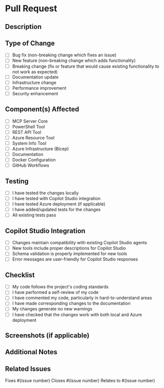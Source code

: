 # Pull Request

## Description
<!-- Provide a brief description of the changes in this PR -->

## Type of Change
<!-- Mark the relevant option with an "x" -->
- [ ] Bug fix (non-breaking change which fixes an issue)
- [ ] New feature (non-breaking change which adds functionality)
- [ ] Breaking change (fix or feature that would cause existing functionality to not work as expected)
- [ ] Documentation update
- [ ] Infrastructure change
- [ ] Performance improvement
- [ ] Security enhancement

## Component(s) Affected
<!-- Mark all that apply -->
- [ ] MCP Server Core
- [ ] PowerShell Tool
- [ ] REST API Tool
- [ ] Azure Resource Tool  
- [ ] System Info Tool
- [ ] Azure Infrastructure (Bicep)
- [ ] Documentation
- [ ] Docker Configuration
- [ ] GitHub Workflows

## Testing
<!-- Describe the tests that you ran to verify your changes -->
- [ ] I have tested the changes locally
- [ ] I have tested with Copilot Studio integration
- [ ] I have tested Azure deployment (if applicable)
- [ ] I have added/updated tests for the changes
- [ ] All existing tests pass

## Copilot Studio Integration
<!-- If this affects Copilot Studio integration -->
- [ ] Changes maintain compatibility with existing Copilot Studio agents
- [ ] New tools include proper descriptions for Copilot Studio
- [ ] Schema validation is properly implemented for new tools
- [ ] Error messages are user-friendly for Copilot Studio responses

## Checklist
<!-- Mark completed items with an "x" -->
- [ ] My code follows the project's coding standards
- [ ] I have performed a self-review of my code
- [ ] I have commented my code, particularly in hard-to-understand areas
- [ ] I have made corresponding changes to the documentation
- [ ] My changes generate no new warnings
- [ ] I have checked that the changes work with both local and Azure deployment

## Screenshots (if applicable)
<!-- Add screenshots to help explain your changes -->

## Additional Notes
<!-- Add any additional notes, context, or concerns here -->

## Related Issues
<!-- Link any related issues here -->
Fixes #(issue number)
Closes #(issue number)
Relates to #(issue number)